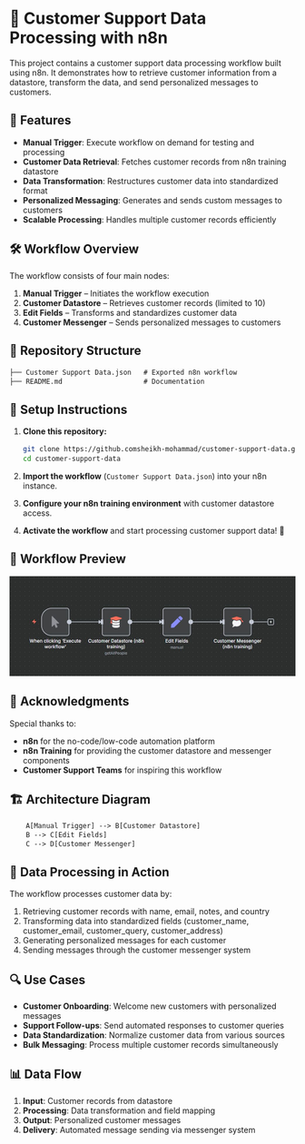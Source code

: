 # 🤖 Customer Support Data Processing with n8n

This project contains a customer support data processing workflow built using n8n. It demonstrates how to retrieve customer information from a datastore, transform the data, and send personalized messages to customers.

## 🚀 Features

- **Manual Trigger**: Execute workflow on demand for testing and processing
- **Customer Data Retrieval**: Fetches customer records from n8n training datastore
- **Data Transformation**: Restructures customer data into standardized format
- **Personalized Messaging**: Generates and sends custom messages to customers
- **Scalable Processing**: Handles multiple customer records efficiently

## 🛠 Workflow Overview

The workflow consists of four main nodes:

1. **Manual Trigger** – Initiates the workflow execution
2. **Customer Datastore** – Retrieves customer records (limited to 10)
3. **Edit Fields** – Transforms and standardizes customer data
4. **Customer Messenger** – Sends personalized messages to customers

## 📂 Repository Structure

```
├── Customer Support Data.json   # Exported n8n workflow
├── README.md                    # Documentation
```

## 🔧 Setup Instructions

1. **Clone this repository:**
   ```bash
   git clone https://github.comsheikh-mohammad/customer-support-data.git
   cd customer-support-data
   ```

2. **Import the workflow** (`Customer Support Data.json`) into your n8n instance.

3. **Configure your n8n training environment** with customer datastore access.

4. **Activate the workflow** and start processing customer support data! 🎉

## 📸 Workflow Preview

![WorkFlow Preview](./workflow.png)

## 🙌 Acknowledgments

Special thanks to:

- **n8n** for the no-code/low-code automation platform
- **n8n Training** for providing the customer datastore and messenger components
- **Customer Support Teams** for inspiring this workflow

## 🏗️ Architecture Diagram

```
    A[Manual Trigger] --> B[Customer Datastore]
    B --> C[Edit Fields]
    C --> D[Customer Messenger]
```

## 💬 Data Processing in Action

The workflow processes customer data by:
1. Retrieving customer records with name, email, notes, and country
2. Transforming data into standardized fields (customer_name, customer_email, customer_query, customer_address)
3. Generating personalized messages for each customer
4. Sending messages through the customer messenger system

## 🔍 Use Cases

- **Customer Onboarding**: Welcome new customers with personalized messages
- **Support Follow-ups**: Send automated responses to customer queries
- **Data Standardization**: Normalize customer data from various sources
- **Bulk Messaging**: Process multiple customer records simultaneously

## 📊 Data Flow

1. **Input**: Customer records from datastore
2. **Processing**: Data transformation and field mapping
3. **Output**: Personalized customer messages
4. **Delivery**: Automated message sending via messenger system
